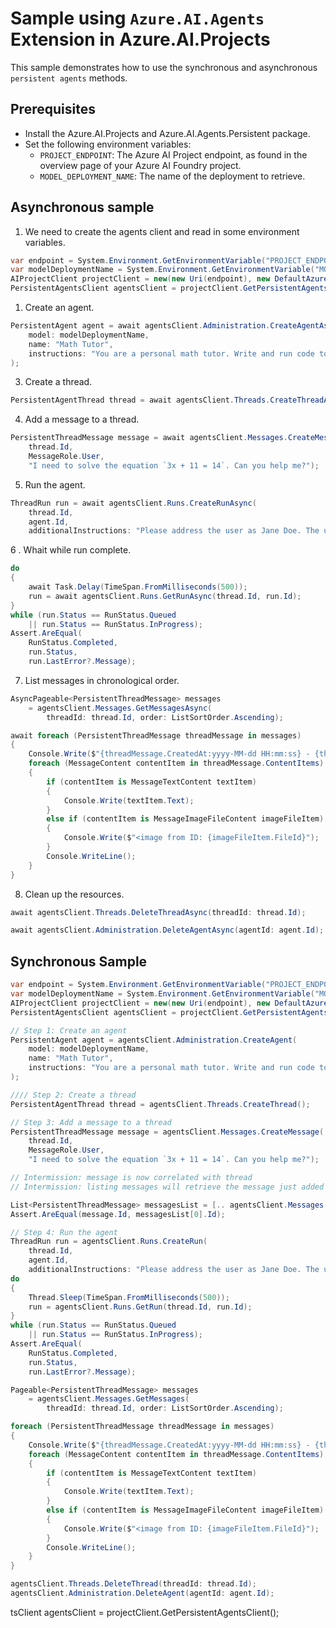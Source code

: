 # Sample using `Azure.AI.Agents` Extension in Azure.AI.Projects

This sample demonstrates how to use the synchronous and asynchronous `persistent agents` methods.

## Prerequisites

- Install the Azure.AI.Projects and Azure.AI.Agents.Persistent package.
- Set the following environment variables:
  - `PROJECT_ENDPOINT`: The Azure AI Project endpoint, as found in the overview page of your Azure AI Foundry project.
  - `MODEL_DEPLOYMENT_NAME`: The name of the deployment to retrieve.

## Asynchronous sample

1. We need to create the agents client and read in some environment variables.

```C# Snippet:AI_Projects_ExtensionsAgentsBasicsAsync
var endpoint = System.Environment.GetEnvironmentVariable("PROJECT_ENDPOINT");
var modelDeploymentName = System.Environment.GetEnvironmentVariable("MODEL_DEPLOYMENT_NAME");
AIProjectClient projectClient = new(new Uri(endpoint), new DefaultAzureCredential());
PersistentAgentsClient agentsClient = projectClient.GetPersistentAgentsClient();
```

1. Create an agent.

```C# Snippet:AI_Projects_ExtensionsAgentsOverviewCreateAgent
PersistentAgent agent = await agentsClient.Administration.CreateAgentAsync(
    model: modelDeploymentName,
    name: "Math Tutor",
    instructions: "You are a personal math tutor. Write and run code to answer math questions."
);
```

3. Create a thread.

```C# Snippet:AI_Projects_ExtensionsAgentsOverviewCreateThread
PersistentAgentThread thread = await agentsClient.Threads.CreateThreadAsync();
```

4. Add a message to a thread.

```C# Snippet:AI_Projects_ExtensionsAgentsOverviewCreateMessage
PersistentThreadMessage message = await agentsClient.Messages.CreateMessageAsync(
    thread.Id,
    MessageRole.User,
    "I need to solve the equation `3x + 11 = 14`. Can you help me?");
```

5. Run the agent.

```C# Snippet:AI_Projects_ExtensionsAgentsOverviewCreateRun
ThreadRun run = await agentsClient.Runs.CreateRunAsync(
    thread.Id,
    agent.Id,
    additionalInstructions: "Please address the user as Jane Doe. The user has a premium account.");
```

6 . Whait while run complete.

```C# Snippet:AI_Projects_ExtensionsAgentsOverviewWaitForRun
do
{
    await Task.Delay(TimeSpan.FromMilliseconds(500));
    run = await agentsClient.Runs.GetRunAsync(thread.Id, run.Id);
}
while (run.Status == RunStatus.Queued
    || run.Status == RunStatus.InProgress);
Assert.AreEqual(
    RunStatus.Completed,
    run.Status,
    run.LastError?.Message);
```

7. List messages in chronological order.

```C# Snippet:AI_Projects_ExtensionsAgentsOverviewListUpdatedMessages
AsyncPageable<PersistentThreadMessage> messages
    = agentsClient.Messages.GetMessagesAsync(
        threadId: thread.Id, order: ListSortOrder.Ascending);

await foreach (PersistentThreadMessage threadMessage in messages)
{
    Console.Write($"{threadMessage.CreatedAt:yyyy-MM-dd HH:mm:ss} - {threadMessage.Role,10}: ");
    foreach (MessageContent contentItem in threadMessage.ContentItems)
    {
        if (contentItem is MessageTextContent textItem)
        {
            Console.Write(textItem.Text);
        }
        else if (contentItem is MessageImageFileContent imageFileItem)
        {
            Console.Write($"<image from ID: {imageFileItem.FileId}");
        }
        Console.WriteLine();
    }
}
```

8. Clean up the resources.

```C# Snippet:AI_Projects_ExtensionsAgentsOverviewCleanup
await agentsClient.Threads.DeleteThreadAsync(threadId: thread.Id);

await agentsClient.Administration.DeleteAgentAsync(agentId: agent.Id);
```


## Synchronous Sample

```C# Snippet:AI_Projects_ExtensionsAgentsBasicsSync
var endpoint = System.Environment.GetEnvironmentVariable("PROJECT_ENDPOINT");
var modelDeploymentName = System.Environment.GetEnvironmentVariable("MODEL_DEPLOYMENT_NAME");
AIProjectClient projectClient = new(new Uri(endpoint), new DefaultAzureCredential());
PersistentAgentsClient agentsClient = projectClient.GetPersistentAgentsClient();

// Step 1: Create an agent
PersistentAgent agent = agentsClient.Administration.CreateAgent(
    model: modelDeploymentName,
    name: "Math Tutor",
    instructions: "You are a personal math tutor. Write and run code to answer math questions."
);

//// Step 2: Create a thread
PersistentAgentThread thread = agentsClient.Threads.CreateThread();

// Step 3: Add a message to a thread
PersistentThreadMessage message = agentsClient.Messages.CreateMessage(
    thread.Id,
    MessageRole.User,
    "I need to solve the equation `3x + 11 = 14`. Can you help me?");

// Intermission: message is now correlated with thread
// Intermission: listing messages will retrieve the message just added

List<PersistentThreadMessage> messagesList = [.. agentsClient.Messages.GetMessages(thread.Id)];
Assert.AreEqual(message.Id, messagesList[0].Id);

// Step 4: Run the agent
ThreadRun run = agentsClient.Runs.CreateRun(
    thread.Id,
    agent.Id,
    additionalInstructions: "Please address the user as Jane Doe. The user has a premium account.");
do
{
    Thread.Sleep(TimeSpan.FromMilliseconds(500));
    run = agentsClient.Runs.GetRun(thread.Id, run.Id);
}
while (run.Status == RunStatus.Queued
    || run.Status == RunStatus.InProgress);
Assert.AreEqual(
    RunStatus.Completed,
    run.Status,
    run.LastError?.Message);

Pageable<PersistentThreadMessage> messages
    = agentsClient.Messages.GetMessages(
        threadId: thread.Id, order: ListSortOrder.Ascending);

foreach (PersistentThreadMessage threadMessage in messages)
{
    Console.Write($"{threadMessage.CreatedAt:yyyy-MM-dd HH:mm:ss} - {threadMessage.Role,10}: ");
    foreach (MessageContent contentItem in threadMessage.ContentItems)
    {
        if (contentItem is MessageTextContent textItem)
        {
            Console.Write(textItem.Text);
        }
        else if (contentItem is MessageImageFileContent imageFileItem)
        {
            Console.Write($"<image from ID: {imageFileItem.FileId}");
        }
        Console.WriteLine();
    }
}

agentsClient.Threads.DeleteThread(threadId: thread.Id);
agentsClient.Administration.DeleteAgent(agentId: agent.Id);
```
tsClient agentsClient = projectClient.GetPersistentAgentsClient();
```

